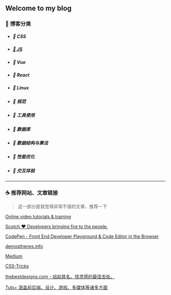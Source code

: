 ## Welcome to my blog

### :microscope: 博客分类

- ##### :hamburger: CSS 
- ##### [:lollipop: JS ](https://github.com/peng-yin/note/projects/2)
- ##### :jack_o_lantern: Vue 
- ##### :ghost: React
- ##### :art: Linux
- ##### :tophat: 规范
- ##### :ramen: 工具使用
- ##### :ring: 数据库 
- ##### :ski: 数据结构与算法
- ##### :rice: 性能优化
- ##### :sparkling_heart: 交互体验

---

### :coffee: 推荐网站、文章链接

> 这一部分是我觉得非常不错的文章，推荐一下


[Online video tutorials & training](https://www.lynda.com/)


[Scotch ♥ Developers bringing fire to the people.](https://scotch.io/)


[CodePen - Front End Developer Playground & Code Editor in the Browser ](https://codepen.io/)

[demosthenes.info](http://thenewcode.com/)

[Medium](https://medium.com/)


[CSS-Tricks](https://css-tricks.com/)


[thebestdesigns.com - 站如其名，找灵感的最佳去处。](https://www.thebestdesigns.com/)

[Tuts+ 涵盖前后端、设计、游戏、多媒体等诸多方面](https://tutsplus.com/tutorials)





